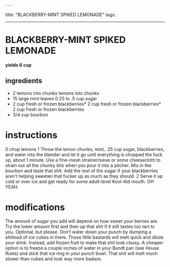 
	---
title: "BLACKBERRY-MINT SPIKED LEMONADE"
tags:

---
# BLACKBERRY-MINT SPIKED LEMONADE
#### yields 6 cup
## ingredients
* 2 lemons into chunks lemons into chunks
* 15 large mint leaves
0.25 to .5 cup sugar
* 2 cup fresh or frozen blackberries* 2 cup fresh or frozen blackberries* 2 cup fresh or frozen blackberries
* 3/4 cup bourbon


# instructions
0 chop lemons
1 Throw the lemon chunks, mint, .25 cup sugar, blackberries, and water into the blender and let it go until everything is chopped the fuck up, about 1 minute. Use a fine-mesh strainer/sieve or some cheesecloth to strain out all the chunky bits when you pour it into a pitcher. Mix in the bourbon and taste that shit. Add the rest of the sugar if your blackberries aren’t helping sweeten that fucker up as much as they should.
2 Serve it up cold or over ice and get ready for some adult-level Kool-Aid mouth. OH YEAH.

# modifications

The amount of sugar you add will depend on how sweet your berries are. Try the lower amount first and then up that shit if it still tastes too tart to you.
 Optional, but please.
Don’t water down your punch by dumping a shitload of ice cubes in there. Those little bastards will melt quick and dilute your drink. Instead, add frozen fruit to make that shit look classy. A cheaper option is to freeze a couple inches of water in your Bundt pan (see House Rules) and stick that ice ring in your punch bowl. That shit will melt much slower than cubes and look way more badass.
	
	
